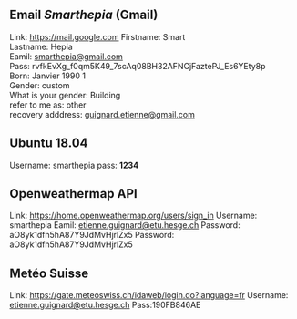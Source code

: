 
## Email *Smarthepia* (Gmail)
Link: https://mail.google.com
Firstname: Smart  
Lastname: Hepia  
Eamil: smarthepia@gmail.com  
Pass: rvfkEvXg_f0qm5K49_7scAq08BH32AFNCjFaztePJ_Es6YEty8p  
Born: Janvier 1990  1  
Gender: custom  
What is your gender: Building  
refer to me as: other  
recovery adddress: guignard.etienne@gmail.com

## Ubuntu 18.04
Username: smarthepia
pass: __1234__

## Openweathermap API
Link: https://home.openweathermap.org/users/sign_in
Username: smarthepia
Eamil: etienne.guignard@etu.hesge.ch
Password: aO8yk1dfn5hA87Y9JdMvHjrlZx5
Password: aO8yk1dfn5hA87Y9JdMvHjrlZx5

## Metéo Suisse
Link: https://gate.meteoswiss.ch/idaweb/login.do?language=fr
Username: etienne.guignard@etu.hesge.ch
Pass:190FB846AE
